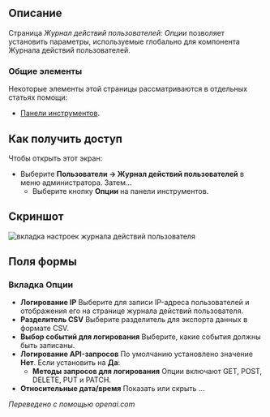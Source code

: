 <!-- Filename: Help4.x:User_Actions_Log:_Options / Display title: Журнал действий пользователя: Параметры  -->

## Описание

Страница *Журнал действий пользователей: Опции* позволяет установить параметры, используемые глобально для компонента Журнала действий пользователей.

### Общие элементы

Некоторые элементы этой страницы рассматриваются в отдельных статьях помощи:

* [Панели инструментов](jdocmanual?article=help/common-elements/toolbars).

## Как получить доступ

Чтобы открыть этот экран:

- Выберите **Пользователи → Журнал действий пользователей** в меню администратора.
  Затем...
  - Выберите кнопку **Опции** на панели инструментов.

## Скриншот

![вкладка настроек журнала действий пользователя](../../../ru/images/users/user-actions-log-options-options-tab.png)

## Поля формы

### Вкладка Опции

- **Логирование IP** Выберите для записи IP-адреса пользователей и отображения его на странице журнала действий пользователя.
- **Разделитель CSV** Выберите разделитель для экспорта данных в формате CSV.
- **Выбор событий для логирования** Выберите, какие события должны быть записаны.
- **Логирование API-запросов** По умолчанию установлено значение **Нет**. Если установить на **Да**:
  - **Методы запросов для логирования** Опции включают GET, POST, DELETE, PUT и PATCH.
- **Относительные дата/время** Показать или скрыть ...

*Переведено с помощью openai.com*

